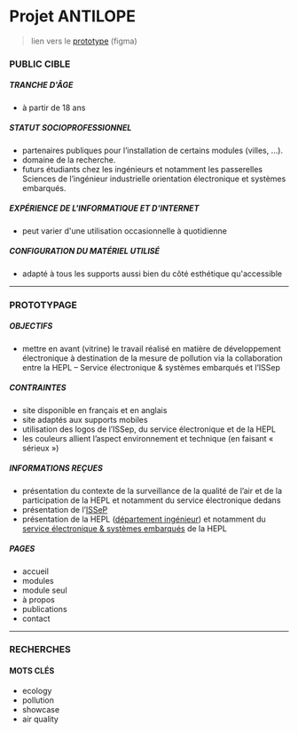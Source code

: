 # Projet ANTILOPE

> lien vers le [prototype](https://www.figma.com/file/OTvoSPafjqMoZbjj0xrN3s/Antilope?node-id=0%3A1) (figma)

### PUBLIC CIBLE

##### TRANCHE D'ÂGE

- à partir de 18 ans

##### STATUT SOCIOPROFESSIONNEL

- partenaires publiques pour l’installation de certains modules (villes, …).
- domaine de la recherche.
- futurs étudiants chez les ingénieurs et notamment les passerelles Sciences de l’ingénieur industrielle orientation électronique et systèmes embarqués.

##### EXPÉRIENCE DE L'INFORMATIQUE ET D'INTERNET

- peut varier d'une utilisation occasionnelle à quotidienne

##### CONFIGURATION DU MATÉRIEL UTILISÉ

- adapté à tous les supports aussi bien du côté esthétique qu'accessible

------

### PROTOTYPAGE

##### OBJECTIFS

- mettre en avant (vitrine) le travail réalisé en matière de développement électronique à destination de la mesure de pollution via la collaboration entre la HEPL – Service électronique & systèmes embarqués et l’ISSep

##### CONTRAINTES

- site disponible en français et en anglais
- site adaptés aux supports mobiles
- utilisation des logos de l’ISSep, du service électronique et de la HEPL
- les couleurs allient l’aspect environnement et technique (en faisant « sérieux »)

##### INFORMATIONS REÇUES

- présentation du contexte de la surveillance de la qualité de l’air et de la participation de la HEPL et notamment du service électronique dedans
- présentation de l’[ISSeP](https://www.issep.be/)
- présentation de la HEPL ([département ingénieur](https://www.ingehepl.be)) et notamment du [service électronique & systèmes embarqués](https://www.ingehepl.be/master-en-sciences-de-lingenieur-industriel-orientation-electronique-systemes-embarques/) de la HEPL

##### PAGES

- accueil
- modules
- module seul
- à propos
- publications
- contact

------

### RECHERCHES

#### MOTS CLÉS

- ecology
- pollution
- showcase
- air quality